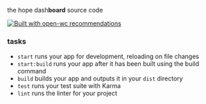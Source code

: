 the hope dash**board** source code

[![Built with open-wc recommendations](https://img.shields.io/badge/built%20with-open--wc-blue.svg)](https://github.com/open-wc)

### tasks

- `start` runs your app for development, reloading on file changes
- `start:build` runs your app after it has been built using the build command
- `build` builds your app and outputs it in your `dist` directory
- `test` runs your test suite with Karma
- `lint` runs the linter for your project
